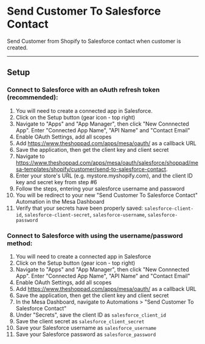 # Send Customer To Salesforce Contact

Send Customer from Shopify to Salesforce contact when customer is created.

---
## Setup

### Connect to Salesforce with an oAuth refresh token (recommended):
1. You will need to create a connected app in Salesforce.
2. Click on the Setup button (gear icon - top right)
3. Navigate to "Apps" and "App Manager", then click "New Connnected App". Enter "Connected App Name", "API Name" and "Contact Email"
4. Enable OAuth Settings, add all scopes
5. Add https://www.theshoppad.com/apps/mesa/oauth/ as a callback URL
6. Save the application, then get the client key and client secret
7. Navigate to https://www.theshoppad.com/apps/mesa/oauth/salesforce/shoppad/mesa-templates/shopify/customer/send-to-salesforce-contact.
8. Enter your store's URL (e.g. mystore.myshopify.com), and the client ID key and secret key from step #6
9. Follow the steps, entering your salesforce username and password
10. You will be redirect to your new "Send Customer To Salesforce Contact" Automation in the Mesa Dashboard
11. Verify that your secrets have been properly saved: `salesforce-client-id`, `salesforce-client-secret`, `salesforce-username`, `salesforce-password`

### Connect to Salesforce with using the username/password method:
1. You will need to create a connected app in Salesforce
2. Click on the Setup button (gear icon - top right)
3. Navigate to "Apps" and "App Manager", then click "New Connnected App". Enter "Connected App Name", "API Name" and "Contact Email"
4. Enable OAuth Settings, add all scopes
5. Add https://www.theshoppad.com/apps/mesa/oauth/ as a callback URL
6. Save the application, then get the client key and client secret
7. In the Mesa Dashboard, navigate to Automations > "Send Customer To Salesforce Contact"
8. Under "Secrets", save the client ID as `salesforce_client_id`
9. Save the client secret as `salesforce_client_secret`
10. Save your Salesforce username as `salesforce_username`
11. Save your Salesforce password as `salesforce_password`
